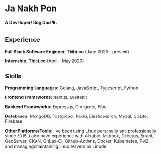 Ja Nakh Pon
=============================

#### A Developer/ Dog Dad 🐕.

##

Experience
---------
**Full Stack Software Engineer, Thibi.co** (June 2020 - present)

**Internship, Thibi.co** (April - May 2020)


Skills
------
**Programming Languages:** Golang, JavaScript, Typescript, Python

**Frontend Frameworks:** Next.js, Sveltekit

**Backend Frameworks:** Express.js, Gin-gonic, Fiber

**Databases:** MongoDB, Postgresql, Redis, Elasticsearch, MySql, SQLite, Firebase

**Other Platforms/Tools:** I've been using Linux personally and professionally since 2015.  I also have experience with Airtable, Mapbox, Directus, Strapi, GeoServer, CKAN, GitLab-Ci, Github-Actions, Docker, Kubernetes, PM2, and managing/maintaining linux servers on Linode.


